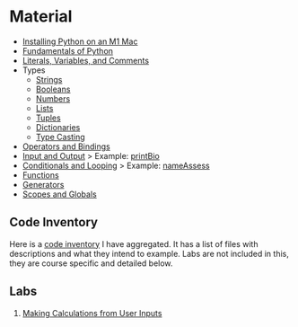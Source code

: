 # Material
* [Installing Python on an M1 Mac](./installingPython.md)
* [Fundamentals of Python](./fundamentalsOfPython.md)
* [Literals, Variables, and Comments](./literalsVariablesComments.md)
* Types
    * [Strings](./types/strings.md)
    * [Booleans](./types/bools.md)
    * [Numbers](./types/numbers.md)
    * [Lists](./types/lists.md)
    * [Tuples](./types/tuples.md)
    * [Dictionaries](./types/dictionaries.md)
    * [Type Casting](./types/typeCasting.md)
* [Operators and Bindings](./operatorsAndBindings.md)
* [Input and Output](./inputAndOutput.md) > Example: [printBio](./code/printBio.py)
* [Conditionals and Looping](./conditionalsAndLooping.md) > Example: [nameAssess](./code/nameAssess.py)
* [Functions](./functions.md)
* [Generators](./generators.md)
* [Scopes and Globals](./scopesAndGlobals.md)

## Code Inventory
Here is a [code inventory](./code/Inventory.md) I have aggregated. It has a list of files with descriptions and what they intend to example. Labs are not included in this, they are course specific and detailed below.

## Labs
1. [Making Calculations from User Inputs](./labs/makingCalcsFromUserInputs.md)